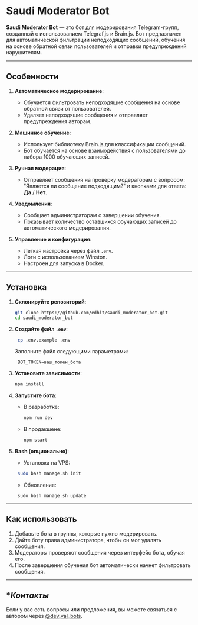 # Saudi Moderator Bot

**Saudi Moderator Bot** — это бот для модерирования Telegram-групп, созданный с использованием Telegraf.js и Brain.js. Бот предназначен для автоматической фильтрации неподходящих сообщений, обучения на основе обратной связи пользователей и отправки предупреждений нарушителям.  

---

## **Особенности**
1. **Автоматическое модерирование**:
   - Обучается фильтровать неподходящие сообщения на основе обратной связи от пользователей.
   - Удаляет неподходящие сообщения и отправляет предупреждения авторам.

2. **Машинное обучение**:
   - Использует библиотеку Brain.js для классификации сообщений.
   - Бот обучается на основе взаимодействия с пользователями до набора 1000 обучающих записей.

3. **Ручная модерация**:
   - Отправляет сообщения на проверку модераторам с вопросом: "Является ли сообщение подходящим?" и кнопками для ответа: **Да** / **Нет**.

4. **Уведомления**:
   - Сообщает администраторам о завершении обучения.
   - Показывает количество оставшихся обучающих записей до автоматического модерирования.

5. **Управление и конфигурация**:
   - Легкая настройка через файл `.env`.
   - Логи с использованием Winston.
   - Настроен для запуска в Docker.

---

## **Установка**

1. **Склонируйте репозиторий**:
   ```bash
   git clone https://github.com/edhit/saudi_moderator_bot.git
   cd saudi_moderator_bot
   ```

2. **Создайте файл `.env`**:
   ```bash
    cp .env.example .env
    ```
   Заполните файл следующими параметрами:
   ```env
    BOT_TOKEN=ваш_токен_бота
   ```

3. **Установите зависимости**:
   ```bash
   npm install
   ```


4. **Запустите бота**:
   - В разработке:
     ```bash
     npm run dev
     ```
   - В продакшене:
     ```bash
     npm start
     ```

5. **Bash (опционально)**:
     - Установка на VPS:
     ```bash
      sudo bash manage.sh init
     ```
     - Обновление:
     ```
      sudo bash manage.sh update
     ```   

---

## **Как использовать**

1. Добавьте бота в группы, которые нужно модерировать.
2. Дайте боту права администратора, чтобы он мог удалять сообщения.
3. Модераторы проверяют сообщения через интерфейс бота, обучая его.
4. После завершения обучения бот автоматически начнет фильтровать сообщения.

---

## **Контакты*
Если у вас есть вопросы или предложения, вы можете связаться с автором через <a href="https://t.me/dev_val_bots">@dev_val_bots</a>.
